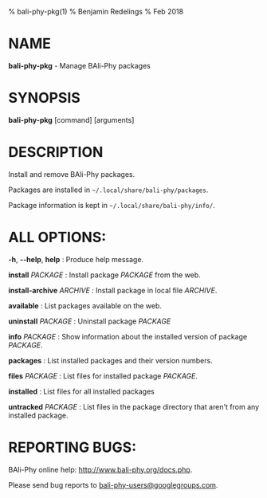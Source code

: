 % bali-phy-pkg(1)
% Benjamin Redelings
% Feb 2018

# NAME

**bali-phy-pkg** - Manage BAli-Phy packages

# SYNOPSIS

**bali-phy-pkg** [command] [arguments]

# DESCRIPTION

Install and remove BAli-Phy packages.

Packages are installed in `~/.local/share/bali-phy/packages`.

Package information is kept in `~/.local/share/bali-phy/info/`.

# ALL OPTIONS:

**-h**, **--help**, **help**
: Produce help message.

**install** _PACKAGE_
: Install package _PACKAGE_ from the web.

**install-archive** _ARCHIVE_
: Install package in local file _ARCHIVE_.

**available**
: List packages available on the web.

**uninstall** _PACKAGE_
: Uninstall package _PACKAGE_

**info** _PACKAGE_
: Show information about the installed version of package _PACKAGE_.

**packages**
: List installed packages and their version numbers.

**files** _PACKAGE_
: List files for installed package _PACKAGE_.

**installed**
: List files for all installed packages

**untracked** _PACKAGE_
: List files in the package directory that aren't from any installed package.

# REPORTING BUGS:
BAli-Phy online help: <http://www.bali-phy.org/docs.php>.

Please send bug reports to <bali-phy-users@googlegroups.com>.

